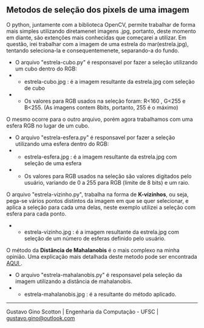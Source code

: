 <h2>Metodos de seleção dos pixels de uma imagem</h2>

O python, juntamente com a biblioteca OpenCV, permite trabalhar de forma mais simples utilizando diretamenet imagens .jpg, portanto, deste momento em diante, são extenções mais conhecidas que começarei a utilizar. Em questão, irei trabalhar com a imagem de uma estrela do mar(estrela.jpg), tentando seleciona-la e consequentemenete, separando-a do fundo.

* O arquivo "estrela-cubo.py" é responsavel por fazer a seleção utilizando um cubo dentro do RGB:
* * estrela-cubo.jpg : é a imagem resultante da estrela.jpg com seleção de cubo
* * Os valores para RGB usados na seleção foram: R<160 , G<255 e B<255. (As imagens contem 8bits, portanto, 255 é o máximo)

O mesmo ocorre para o outro arquivo, porém agora trabalhamos com uma esfera RGB no lugar de um cubo.

* O arquivo "estrela-esfera.py" é responsavel por fazer a seleção utilizando uma esfera dentro do RGB:
* * estrela-esfera.jpg : é a imagem resultante da estrela.jpg com seleção de uma esfera
* * Os valores para RGB usados na seleção são valores digitados pelo usuário, variando de 0 a 255 para RGB (limite de 8 bits) e um raio.

O arquivo "estrela-vizinho.py", trabalha na forma de <b>K-vizinhos</b>, ou seja, pega-se vários pontos distintos da imagem em que se quer selecionar, e aplica a seleção para cada uma delas, neste exemplo utilizei a seleção com esfera para cada ponto.
* * estrela-vizinho.jpg : é a imagem resultante da estrela.jpg com seleção de um número de esferas definido pelo usuário.

O método da <b>Distância de Mahalanobis</b> é o mais complexo na minha opinião. Uma explicação mais detalhada deste metodo pode ser encontrada <a href="https://pt.wikipedia.org/wiki/Dist%C3%A2ncia_de_Mahalanobis"> AQUI </a>.

* O arquivo "estrela-mahalanobis.py" é responsavel pela seleção da imagem utilizando a distância de mahalanobis.
* * estrela-mahalanobis.jpg : é a resultante do método aplicado.

-------------------------

Gustavo Gino Scotton    |   Engenharia da Computação - UFSC   |   gustavo.gino@outlook.com
